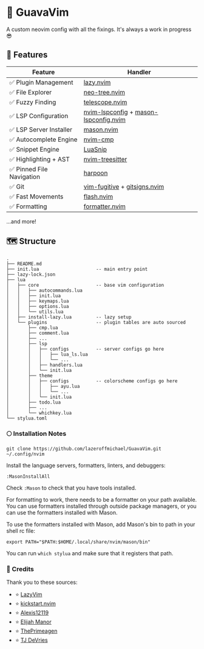 # 🥳 GuavaVim

A custom neovim config with all the fixings. It's always a work in progress 😎

## 🔭 Features

| Feature                   | Handler                                                                                                                                   |
| ------------------------- | ----------------------------------------------------------------------------------------------------------------------------------------- |
| ✅ Plugin Management      | [lazy.nvim](https://github.com/folke/lazy.nvim)                                                                                           |
| ✅ File Explorer          | [neo-tree.nvim](https://github.com/nvim-neo-tree/neo-tree.nvim)                                                                           |
| ✅ Fuzzy Finding          | [telescope.nvim](https://github.com/nvim-telescope/telescope.nvim)                                                                        |
| ✅ LSP Configuration      | [nvim-lspconfig](https://github.com/neovim/nvim-lspconfig) + [mason-lspconfig.nvim](https://github.com/williamboman/mason-lspconfig.nvim) |
| ✅ LSP Server Installer   | [mason.nvim](https://github.com/williamboman/mason.nvim)                                                                                  |
| ✅ Autocomplete Engine    | [nvim-cmp](https://github.com/hrsh7th/nvim-cmp)                                                                                           |
| ✅ Snippet Engine         | [LuaSnip](https://github.com/L3MON4D3/LuaSnip)                                                                                            |
| ✅ Highlighting + AST     | [nvim-treesitter](https://github.com/nvim-treesitter/nvim-treesitter)                                                                     |
| ✅ Pinned File Navigation | [harpoon](https://github.com/ThePrimeagen/harpoon)                                                                                        |
| ✅ Git                    | [vim-fugitive](https://github.com/tpope/vim-fugitive) + [gitsigns.nvim](https://github.com/lewis6991/gitsigns.nvim)                       |
| ✅ Fast Movements         | [flash.nvim](https://github.com/folke/flash.nvim)                                                                                         |
| ✅ Formatting             | [formatter.nvim](https://github.com/mhartington/formatter.nvim)                                                                           |

...and more!

## 🗺️ Structure

```
.
├── README.md
├── init.lua                     -- main entry point
├── lazy-lock.json
├── lua
│   ├── core                     -- base vim configuration
│   │   ├── autocommands.lua
│   │   ├── init.lua
│   │   ├── keymaps.lua
│   │   ├── options.lua
│   │   └── utils.lua
│   ├── install-lazy.lua         -- lazy setup
│   └── plugins                  -- plugin tables are auto sourced
│       ├── cmp.lua
│       ├── comment.lua
│       ├── ...
│       ├── lsp
│       │   ├── configs          -- server configs go here
│       │   │   ├── lua_ls.lua
│       │   │   └── ...
│       │   ├── handlers.lua
│       │   └── init.lua
│       ├── theme
│       │   ├── configs          -- colorscheme configs go here
│       │   │   ├── ayu.lua
│       │   │   └── ...
│       │   └── init.lua
│       ├── todo.lua
│       ├── ...
│       └── whichkey.lua
└── stylua.toml
```

### 🌕 Installation Notes

```
git clone https://github.com/lazeroffmichael/GuavaVim.git ~/.config/nvim
```

Install the language servers, formatters, linters, and debuggers:

```
:MasonInstallAll
```

Check `:Mason` to check that you have tools installed.

For formatting to work, there needs to be a formatter on your path available. You can
use formatters installed through outside package managers, or you can use the formatters
installed with Mason.

To use the formatters installed with Mason, add Mason's bin to path in your shell rc file:

```
export PATH="$PATH:$HOME/.local/share/nvim/mason/bin"
```

You can run `which stylua` and make sure that it registers that path.

### 🎥 Credits

Thank you to these sources:

- ⭐️ [LazyVim](https://www.lazyvim.org/)
- ⭐️ [kickstart.nvim](https://github.com/nvim-lua/kickstart.nvim)
- ⭐️ [Alexis12119](https://github.com/Alexis12119/nvim-config)
- ⭐️ [Elijah Manor](https://www.youtube.com/@ElijahManor)
- ⭐️ [ThePrimeagen](https://www.youtube.com/channel/UC8ENHE5xdFSwx71u3fDH5Xw)
- ⭐️ [TJ DeVries](https://www.youtube.com/c/tjdevries)
